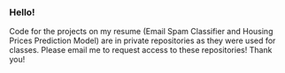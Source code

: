 ### Hello!

Code for the projects on my resume (Email Spam Classifier and Housing Prices Prediction Model) are in private repositories as they were used for classes. Please email me to request access to these repositories! Thank you!
<!--
**ryanwboone/ryanwboone** is a ✨ _special_ ✨ repository because its `README.md` (this file) appears on your GitHub profile.

Here are some ideas to get you started:

- 🔭 I’m currently working on ...
- 🌱 I’m currently learning ...
- 👯 I’m looking to collaborate on ...
- 🤔 I’m looking for help with ...
- 💬 Ask me about ...
- 📫 How to reach me: ...
- 😄 Pronouns: ...
- ⚡ Fun fact: ...
-->
